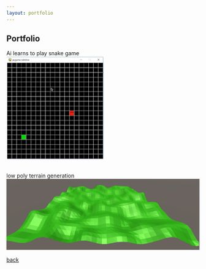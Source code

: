 ```yaml
---
layout: portfolio
---
```


## Portfolio

Ai learns to play snake game<br>
<img alt="Snake game" src="assets/images/snake-game.PNG"/><br><br>

low poly terrain generation
<img alt="Low poly terrain" src="assets/images/low-poly-terrain.PNG"/>

[back](./)
